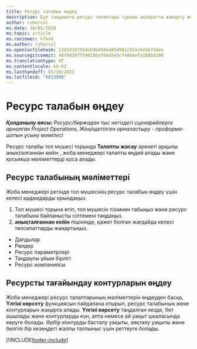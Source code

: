 ```yaml
---
title: Ресурс талабын өңдеу
description: Бұл тақырыпта ресурс талаптары туралы ақпаратты жаңарту жолы туралы ақпарат берілген.
author: ruhercul
ms.date: 10/01/2020
ms.topic: article
ms.reviewer: kfend
ms.author: ruhercul
ms.openlocfilehash: 12d14167d5dcb9b43dee854981c551c6e5b734ee
ms.sourcegitcommit: 40f68387f594180af64a5e5c748b6efa188bd300
ms.translationtype: HT
ms.contentlocale: kk-KZ
ms.lasthandoff: 05/10/2021
ms.locfileid: "6013988"
---
```

# <a name="edit-a-resource-requirement"></a>Ресурс талабын өңдеу

_**Қолданылу аясы:** Ресурс/биржадан тыс негіздегі сценарийлерге арналған Project Operations, Жеңілдетілген орналастыру - проформа-шотын ұсыну мәмілесі_

Ресурс талабы топ мүшесі торында **Талапты жасау** әрекеті арқылы анықталғаннан кейін , жоба менеджері талапты өңдей алады және қосымша мәліметтерді қоса алады.

## <a name="edit-resource-requirement-details"></a>Ресурс талабының мәліметтері

Жоба менеджері ретінде топ мүшесінің ресурс талабын өңдеу үшін келесі қадамдарды орындаңыз.

1. Топ мүшесі торына өтіп, топ мүшесін тізімнен табыңыз және ресурс талабына байланысты сілтемені таңдаңыз.
2. **анықталғаннан кейін** пішінінде, қажет болған жағдайда келесі төлсипаттарды жаңартыңыз.

- Дағдылар
- Рөлдер
- Ресурс параметрлері
- Таңдаулы ұйым бірлігі
- Ресурс компаниясы

## <a name="edit-resource-assignment-contours"></a>Ресурсты тағайындау контурларын өңдеу

Жоба менеджері ресурс талаптарының мәліметтерін өңдеуден басқа, **Үлгіні көрсету** функциясын пайдалана отырып, ресурс талабының жеке контурларын жаңарта алады. **Үлгіні көрсету** таңдалған кезде, бет ашылады және контурларды күн, апта немесе ай уақыт шкаласында көруге болады. Әрбір контурды басталу уақыты, аяқталу уақыты және белгілі бір кезеңдегі жалпы талпыныс үшін реттеуге болады.

[!INCLUDE[footer-include](../includes/footer-banner.md)]